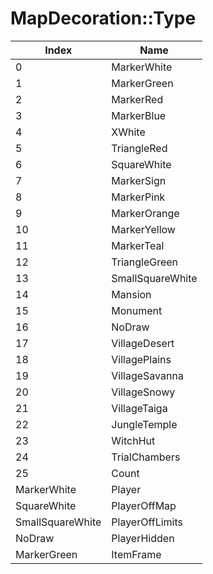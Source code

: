 # MapDecoration::Type

Index | Name
--- | ---
0 | MarkerWhite
1 | MarkerGreen
2 | MarkerRed
3 | MarkerBlue
4 | XWhite
5 | TriangleRed
6 | SquareWhite
7 | MarkerSign
8 | MarkerPink
9 | MarkerOrange
10 | MarkerYellow
11 | MarkerTeal
12 | TriangleGreen
13 | SmallSquareWhite
14 | Mansion
15 | Monument
16 | NoDraw
17 | VillageDesert
18 | VillagePlains
19 | VillageSavanna
20 | VillageSnowy
21 | VillageTaiga
22 | JungleTemple
23 | WitchHut
24 | TrialChambers
25 | Count
MarkerWhite | Player
SquareWhite | PlayerOffMap
SmallSquareWhite | PlayerOffLimits
NoDraw | PlayerHidden
MarkerGreen | ItemFrame